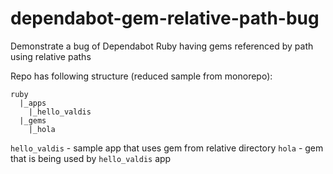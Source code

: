 # dependabot-gem-relative-path-bug
Demonstrate a bug of Dependabot Ruby having gems referenced by path using relative paths

Repo has following structure (reduced sample from monorepo):

```
ruby
  |_apps
    |_hello_valdis
  |_gems
    |_hola
```

`hello_valdis` - sample app that uses gem from relative directory
`hola` - gem that is being used by `hello_valdis` app

